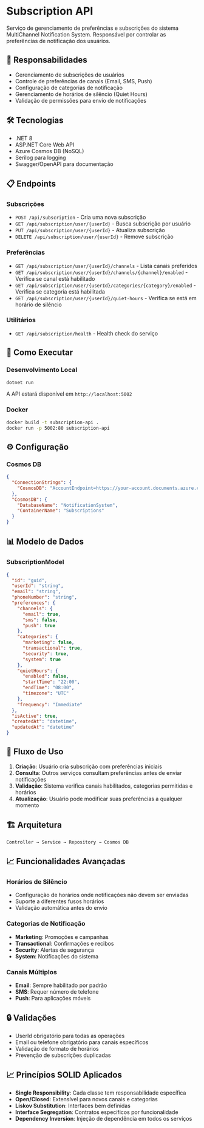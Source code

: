 # Subscription API

Serviço de gerenciamento de preferências e subscrições do sistema MultiChannel Notification System. Responsável por controlar as preferências de notificação dos usuários.

## 🎯 Responsabilidades

- Gerenciamento de subscrições de usuários
- Controle de preferências de canais (Email, SMS, Push)
- Configuração de categorias de notificação
- Gerenciamento de horários de silêncio (Quiet Hours)
- Validação de permissões para envio de notificações

## 🛠️ Tecnologias

- .NET 8
- ASP.NET Core Web API
- Azure Cosmos DB (NoSQL)
- Serilog para logging
- Swagger/OpenAPI para documentação

## 📋 Endpoints

### Subscrições
- `POST /api/subscription` - Cria uma nova subscrição
- `GET /api/subscription/user/{userId}` - Busca subscrição por usuário
- `PUT /api/subscription/user/{userId}` - Atualiza subscrição
- `DELETE /api/subscription/user/{userId}` - Remove subscrição

### Preferências
- `GET /api/subscription/user/{userId}/channels` - Lista canais preferidos
- `GET /api/subscription/user/{userId}/channels/{channel}/enabled` - Verifica se canal está habilitado
- `GET /api/subscription/user/{userId}/categories/{category}/enabled` - Verifica se categoria está habilitada
- `GET /api/subscription/user/{userId}/quiet-hours` - Verifica se está em horário de silêncio

### Utilitários
- `GET /api/subscription/health` - Health check do serviço

## 🚀 Como Executar

### Desenvolvimento Local

```bash
dotnet run
```

A API estará disponível em `http://localhost:5002`

### Docker

```bash
docker build -t subscription-api .
docker run -p 5002:80 subscription-api
```

## ⚙️ Configuração

### Cosmos DB
```json
{
  "ConnectionStrings": {
    "CosmosDB": "AccountEndpoint=https://your-account.documents.azure.com:443/;AccountKey=your-key"
  },
  "CosmosDB": {
    "DatabaseName": "NotificationSystem",
    "ContainerName": "Subscriptions"
  }
}
```

## 📊 Modelo de Dados

### SubscriptionModel
```json
{
  "id": "guid",
  "userId": "string",
  "email": "string",
  "phoneNumber": "string",
  "preferences": {
    "channels": {
      "email": true,
      "sms": false,
      "push": true
    },
    "categories": {
      "marketing": false,
      "transactional": true,
      "security": true,
      "system": true
    },
    "quietHours": {
      "enabled": false,
      "startTime": "22:00",
      "endTime": "08:00",
      "timezone": "UTC"
    },
    "frequency": "Immediate"
  },
  "isActive": true,
  "createdAt": "datetime",
  "updatedAt": "datetime"
}
```

## 🔄 Fluxo de Uso

1. **Criação**: Usuário cria subscrição com preferências iniciais
2. **Consulta**: Outros serviços consultam preferências antes de enviar notificações
3. **Validação**: Sistema verifica canais habilitados, categorias permitidas e horários
4. **Atualização**: Usuário pode modificar suas preferências a qualquer momento

## 🏗️ Arquitetura

```
Controller → Service → Repository → Cosmos DB
```

## 📈 Funcionalidades Avançadas

### Horários de Silêncio
- Configuração de horários onde notificações não devem ser enviadas
- Suporte a diferentes fusos horários
- Validação automática antes do envio

### Categorias de Notificação
- **Marketing**: Promoções e campanhas
- **Transactional**: Confirmações e recibos
- **Security**: Alertas de segurança
- **System**: Notificações do sistema

### Canais Múltiplos
- **Email**: Sempre habilitado por padrão
- **SMS**: Requer número de telefone
- **Push**: Para aplicações móveis

## 🔒 Validações

- UserId obrigatório para todas as operações
- Email ou telefone obrigatório para canais específicos
- Validação de formato de horários
- Prevenção de subscrições duplicadas

## 📈 Princípios SOLID Aplicados

- **Single Responsibility**: Cada classe tem responsabilidade específica
- **Open/Closed**: Extensível para novos canais e categorias
- **Liskov Substitution**: Interfaces bem definidas
- **Interface Segregation**: Contratos específicos por funcionalidade
- **Dependency Inversion**: Injeção de dependência em todos os serviços 